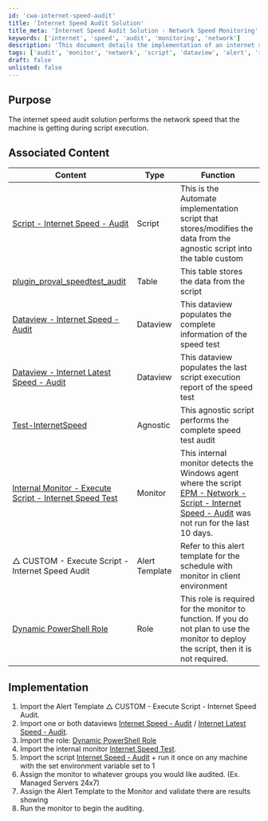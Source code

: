 ```yaml
---
id: 'cwa-internet-speed-audit'
title: 'Internet Speed Audit Solution'
title_meta: 'Internet Speed Audit Solution - Network Speed Monitoring'
keywords: ['internet', 'speed', 'audit', 'monitoring', 'network']
description: 'This document details the implementation of an internet speed audit solution that measures network speed during script execution. It includes associated scripts, tables, dataviews, and monitors for effective speed testing and reporting.'
tags: ['audit', 'monitor', 'network', 'script', 'dataview', 'alert', 'role']
draft: false
unlisted: false
---
```

## Purpose

The internet speed audit solution performs the network speed that the machine is getting during script execution.

## Associated Content

| Content                                                                                          | Type     | Function                                                                                                           |
|--------------------------------------------------------------------------------------------------|----------|--------------------------------------------------------------------------------------------------------------------|
| [Script - Internet Speed - Audit](https://proval.itglue.com/DOC-5078775-9166226)                | Script   | This is the Automate implementation script that stores/modifies the data from the agnostic script into the table custom |
| [plugin_proval_speedtest_audit](https://proval.itglue.com/DOC-5078775-9166228)                 | Table    | This table stores the data from the script                                                                         |
| [Dataview - Internet Speed - Audit](https://proval.itglue.com/DOC-5078775-9166225)             | Dataview | This dataview populates the complete information of the speed test                                                |
| [Dataview - Internet Latest Speed - Audit](https://proval.itglue.com/DOC-5078775-13170954)     | Dataview | This dataview populates the last script execution report of the speed test                                        |
| [Test-InternetSpeed](https://proval.itglue.com/DOC-5078775-9099825)                            | Agnostic | This agnostic script performs the complete speed test audit                                                        |
| [Internal Monitor - Execute Script - Internet Speed Test](https://proval.itglue.com/DOC-5078775-13170161) | Monitor  | This internal monitor detects the Windows agent where the script [EPM - Network - Script - Internet Speed - Audit](https://proval.itglue.com/DOC-5078775-9166226) was not run for the last 10 days. |
| △ CUSTOM - Execute Script - Internet Speed Audit                                                 | Alert Template | Refer to this alert template for the schedule with monitor in client environment                                   |
| [Dynamic PowerShell Role](https://proval.itglue.com/DOC-5078775-10926872)                      | Role     | This role is required for the monitor to function. If you do not plan to use the monitor to deploy the script, then it is not required. |

## Implementation

1. Import the Alert Template △ CUSTOM - Execute Script - Internet Speed Audit.  
2. Import one or both dataviews [Internet Speed - Audit](https://proval.itglue.com/DOC-5078775-9166225) / [Internet Latest Speed - Audit](https://proval.itglue.com/DOC-5078775-13170954).  
3. Import the role: [Dynamic PowerShell Role](https://proval.itglue.com/DOC-5078775-10926872)  
4. Import the internal monitor [Internet Speed Test](https://proval.itglue.com/DOC-5078775-13170161).  
5. Import the script [Internet Speed - Audit](https://proval.itglue.com/DOC-5078775-9166226) + run it once on any machine with the set environment variable set to 1  
6. Assign the monitor to whatever groups you would like audited. (Ex. Managed Servers 24x7)  
7. Assign the Alert Template to the Monitor and validate there are results showing  
8. Run the monitor to begin the auditing.



